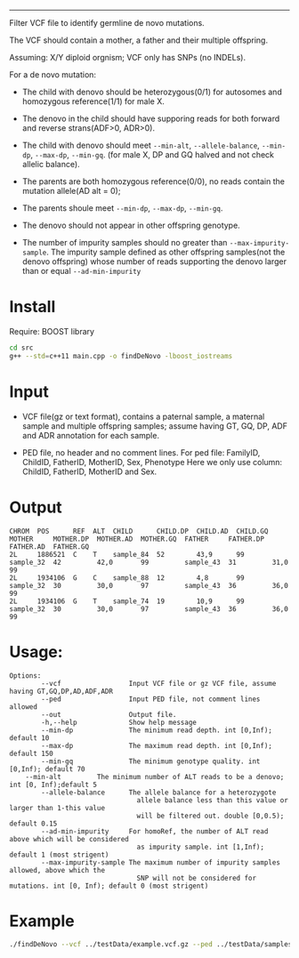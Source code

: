 
---

Filter VCF file to identify germline de novo mutations.

The VCF should contain a mother, a father and their multiple offspring.

Assuming: X/Y diploid orgnism; VCF only has SNPs (no INDELs).


For a de novo mutation:
	
- The child with denovo should be heterozygous(0/1) for autosomes and homozygous reference(1/1) for male X.
	
- The denovo in the child should have supporing reads for both forward and reverse strans(ADF>0, ADR>0).

- The child with denovo should meet `--min-alt`, `--allele-balance`, `--min-dp`, `--max-dp`, `--min-gq`. (for male X, DP and GQ halved and not check allelic balance).	

- The parents are both homozygous reference(0/0), no reads contain the mutation allele(AD alt = 0);

- The parents shoule meet  `--min-dp`, `--max-dp`, `--min-gq`.
	
- The denovo should not appear in other offspring genotype.

- The number of impurity samples should no greater than `--max-impurity-sample`. The impurity sample defined as other offspring samples(not the denovo offspring)
whose number of reads supporting the denovo larger than or equal `--ad-min-impurity` 




# Install

Require: BOOST library

```bash
cd src 
g++ --std=c++11 main.cpp -o findDeNovo -lboost_iostreams

```

# Input

- VCF file(gz or text format), contains a paternal sample, a maternal sample and multiple offspring samples;
	assume having GT, GQ, DP, ADF and ADR annotation for each sample.

- PED file, no header and no comment lines. 
	For ped file: FamilyID, ChildID, FatherID, MotherID, Sex, Phenotype
	Here we only use column: ChildID, FatherID, MotherID and Sex.     

# Output

```
CHROM  POS      REF  ALT  CHILD      CHILD.DP  CHILD.AD  CHILD.GQ  MOTHER     MOTHER.DP  MOTHER.AD  MOTHER.GQ  FATHER     FATHER.DP  FATHER.AD  FATHER.GQ
2L     1886521  C    T    sample_84  52        43,9      99        sample_32  42         42,0       99         sample_43  31         31,0       99
2L     1934106  G    C    sample_88  12        4,8       99        sample_32  30         30,0       97         sample_43  36         36,0       99
2L     1934106  G    T    sample_74  19        10,9      99        sample_32  30         30,0       97         sample_43  36         36,0       99
```



# Usage:

```
Options: 
        --vcf                 Input VCF file or gz VCF file, assume having GT,GQ,DP,AD,ADF,ADR
        --ped                 Input PED file, not comment lines allowed
        --out                 Output file.
        -h,--help             Show help message
        --min-dp              The minimum read depth. int [0,Inf); default 10
        --max-dp              The maximum read depth. int [0,Inf); default 150
        --min-gq              The minimum genotype quality. int [0,Inf); default 70
	--min-alt	      The minimum number of ALT reads to be a denovo; int [0, Inf);default 5
        --allele-balance      The allele balance for a heterozygote
                                allele balance less than this value or larger than 1-this value
                                will be filtered out. double [0,0.5); default 0.15
        --ad-min-impurity     For homoRef, the number of ALT read above which will be considered
                                as impurity sample. int [1,Inf); default 1 (most strigent)
        --max-impurity-sample The maximum number of impurity samples allowed, above which the
                                SNP will not be considered for mutations. int [0, Inf); default 0 (most strigent)
```


# Example

```bash
./findDeNovo --vcf ../testData/example.vcf.gz --ped ../testData/samples.ped --out example.out

```
